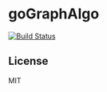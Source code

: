 # goGraphAlgo

[![Build Status](https://travis-ci.org/cipepser/goGraphAlgo.svg?branch=master)](https://travis-ci.org/cipepser/goGraphAlgo)

## License
MIT